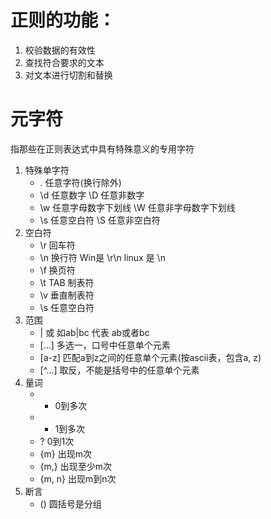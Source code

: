 # 正则的功能：
1. 校验数据的有效性
2. 查找符合要求的文本
3. 对文本进行切割和替换 

# 元字符
指那些在正则表达式中具有特殊意义的专用字符
1. 特殊单字符
    * . 任意字符(换行除外)
    * \d 任意数字          \D 任意非数字
    * \w 任意字母数字下划线 \W 任意非字母数字下划线
    * \s 任意空白符        \S 任意非空白符
2. 空白符
    * \r 回车符
    * \n 换行符 Win是 \r\n linux 是 \n
    * \f 换页符
    * \t TAB 制表符
    * \v 垂直制表符
    * \s 任意空白符
3. 范围
    * | 或 如ab|bc 代表 ab或者bc
    * [...] 多选一，口号中任意单个元素
    * [a-z] 匹配a到z之间的任意单个元素(按ascii表，包含a, z)
    * [^...] 取反，不能是括号中的任意单个元素
4. 量词
    * * 0到多次
    * + 1到多次
    * ? 0到1次
    * {m} 出现m次
    * {m,} 出现至少m次
    * {m, n} 出现m到n次
5. 断言
    * () 圆括号是分组


